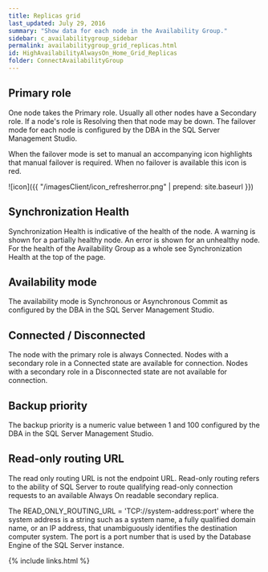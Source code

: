 ```yaml
---
title: Replicas grid
last_updated: July 29, 2016
summary: "Show data for each node in the Availability Group."
sidebar: c_availabilitygroup_sidebar
permalink: availabilitygroup_grid_replicas.html
id: HighAvailabilityAlwaysOn_Home_Grid_Replicas
folder: ConnectAvailabilityGroup
---
```





## Primary role

One node takes the Primary role. Usually all other nodes have a Secondary role. If a node's role is Resolving then that node may be down.
The failover mode for each node is configured by the DBA in the SQL Server Management Studio.

 When the failover mode is set to manual an accompanying icon highlights that manual failover is required. When no failover is available this icon is red.

 ![icon]({{ "/imagesClient/icon_refresherror.png" | prepend: site.baseurl }})

## Synchronization Health

Synchronization Health is indicative of the health of the node. A warning is shown for a partially healthy node. An error is shown for an unhealthy node. For the health of the Availability Group as a whole see Synchronization Health at the top of the page.

## Availability mode

The availability mode is Synchronous or Asynchronous Commit as configured by the DBA in the SQL Server Management Studio.

## Connected / Disconnected

The node with the primary role is always Connected. Nodes with a secondary role in a Connected state are available for connection. Nodes with a secondary role in a Disconnected state are not available for connection.

## Backup priority

The backup priority is a numeric value between 1 and 100 configured by the DBA in the SQL Server Management Studio.

## Read-only routing URL

The read only routing URL is not the endpoint URL. Read-only routing refers to the ability of SQL Server to route qualifying read-only connection requests to an available Always On readable secondary replica.

The READ_ONLY_ROUTING_URL = 'TCP://system-address:port' where the system address is a string such as a system name, a fully qualified domain name, or an IP address, that unambiguously identifies the destination computer system. The port is a port number that is used by the Database Engine of the SQL Server instance.


{% include links.html %}
